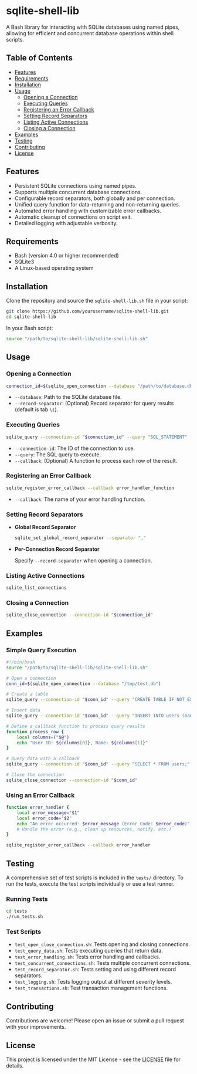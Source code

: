 # sqlite-shell-lib

A Bash library for interacting with SQLite databases using named pipes, allowing for efficient and concurrent database operations within shell scripts.

## Table of Contents

- [Features](#features)
- [Requirements](#requirements)
- [Installation](#installation)
- [Usage](#usage)
  - [Opening a Connection](#opening-a-connection)
  - [Executing Queries](#executing-queries)
  - [Registering an Error Callback](#registering-an-error-callback)
  - [Setting Record Separators](#setting-record-separators)
  - [Listing Active Connections](#listing-active-connections)
  - [Closing a Connection](#closing-a-connection)
- [Examples](#examples)
- [Testing](#testing)
- [Contributing](#contributing)
- [License](#license)

## Features

- Persistent SQLite connections using named pipes.
- Supports multiple concurrent database connections.
- Configurable record separators, both globally and per connection.
- Unified query function for data-returning and non-returning queries.
- Automated error handling with customizable error callbacks.
- Automatic cleanup of connections on script exit.
- Detailed logging with adjustable verbosity.

## Requirements

- Bash (version 4.0 or higher recommended)
- SQLite3
- A Linux-based operating system

## Installation

Clone the repository and source the `sqlite-shell-lib.sh` file in your script:

```bash
git clone https://github.com/yourusername/sqlite-shell-lib.git
cd sqlite-shell-lib
```

In your Bash script:

```bash
source "/path/to/sqlite-shell-lib/sqlite-shell-lib.sh"
```

## Usage

### Opening a Connection

```bash
connection_id=$(sqlite_open_connection --database "/path/to/database.db" [--record-separator ","])
```

- `--database`: Path to the SQLite database file.
- `--record-separator`: (Optional) Record separator for query results (default is tab `\t`).

### Executing Queries

```bash
sqlite_query --connection-id "$connection_id" --query "SQL_STATEMENT" [--callback callback_function]
```

- `--connection-id`: The ID of the connection to use.
- `--query`: The SQL query to execute.
- `--callback`: (Optional) A function to process each row of the result.

### Registering an Error Callback

```bash
sqlite_register_error_callback --callback error_handler_function
```

- `--callback`: The name of your error handling function.

### Setting Record Separators

- **Global Record Separator**

  ```bash
  sqlite_set_global_record_separator --separator ","
  ```

- **Per-Connection Record Separator**

  Specify `--record-separator` when opening a connection.

### Listing Active Connections

```bash
sqlite_list_connections
```

### Closing a Connection

```bash
sqlite_close_connection --connection-id "$connection_id"
```

## Examples

### Simple Query Execution

```bash
#!/bin/bash
source "/path/to/sqlite-shell-lib/sqlite-shell-lib.sh"

# Open a connection
conn_id=$(sqlite_open_connection --database "/tmp/test.db")

# Create a table
sqlite_query --connection-id "$conn_id" --query "CREATE TABLE IF NOT EXISTS users (id INTEGER PRIMARY KEY, name TEXT);"

# Insert data
sqlite_query --connection-id "$conn_id" --query "INSERT INTO users (name) VALUES ('Alice'), ('Bob');"

# Define a callback function to process query results
function process_row {
    local columns=("$@")
    echo "User ID: ${columns[0]}, Name: ${columns[1]}"
}

# Query data with a callback
sqlite_query --connection-id "$conn_id" --query "SELECT * FROM users;" --callback process_row

# Close the connection
sqlite_close_connection --connection-id "$conn_id"
```

### Using an Error Callback

```bash
function error_handler {
    local error_message="$1"
    local error_code="$2"
    echo "An error occurred: $error_message (Error Code: $error_code)"
    # Handle the error (e.g., clean up resources, notify, etc.)
}

sqlite_register_error_callback --callback error_handler
```

## Testing

A comprehensive set of test scripts is included in the `tests/` directory. To run the tests, execute the test scripts individually or use a test runner.

### Running Tests

```bash
cd tests
./run_tests.sh
```

### Test Scripts

- `test_open_close_connection.sh`: Tests opening and closing connections.
- `test_query_data.sh`: Tests executing queries that return data.
- `test_error_handling.sh`: Tests error handling and callbacks.
- `test_concurrent_connections.sh`: Tests multiple concurrent connections.
- `test_record_separator.sh`: Tests setting and using different record separators.
- `test_logging.sh`: Tests logging output at different severity levels.
- `test_transactions.sh`: Test transaction management functions.

## Contributing

Contributions are welcome! Please open an issue or submit a pull request with your improvements.

## License

This project is licensed under the MIT License - see the [LICENSE](LICENSE) file for details.

